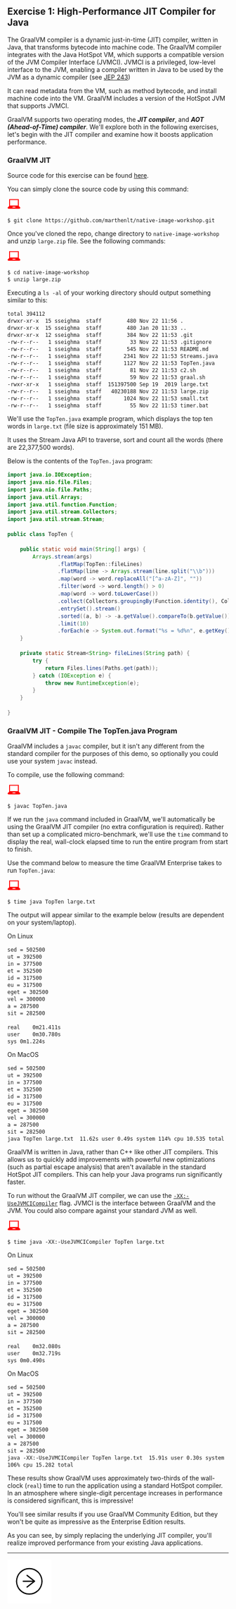 ## Exercise 1: High-Performance JIT Compiler for Java

The GraalVM compiler is a dynamic just-in-time (JIT) compiler, written in Java, that transforms bytecode into machine code. The GraalVM compiler integrates with the Java HotSpot VM, which supports a compatible version of the JVM Compiler Interface (JVMCI). JVMCI is a privileged, low-level interface to the JVM, enabling a compiler written in Java to be used by the JVM as a dynamic compiler (see [JEP 243](https://openjdk.org/jeps/243))

It can read metadata from the VM, such as method bytecode, and install machine code into the VM. GraalVM includes a version of the HotSpot JVM that supports JVMCI.

GraalVM supports two operating modes, the _**JIT compiler**_, and _**AOT (Ahead-of-Time) compiler**_.  We'll explore both in the following exercises, let's begin with the JIT compiler and examine how it boosts application performance.

### GraalVM JIT

Source code for this exercise can be found [here](https://github.com/marthenlt/native-image-workshop).

You can simply clone the source code by using this command:

![user input](../images/userinput.png)

```shell
$ git clone https://github.com/marthenlt/native-image-workshop.git
```

Once you've cloned the repo, change directory to `native-image-workshop` and unzip `large.zip` file. See the following commands:

![user input](../images/userinput.png)

```shell
$ cd native-image-workshop
$ unzip large.zip
```

Executing a `ls -al` of your working directory should output something similar to this:

```
total 394112
drwxr-xr-x  15 sseighma  staff        480 Nov 22 11:56 .
drwxr-xr-x  15 sseighma  staff        480 Jan 20 11:33 ..
drwxr-xr-x  12 sseighma  staff        384 Nov 22 11:53 .git
-rw-r--r--   1 sseighma  staff         33 Nov 22 11:53 .gitignore
-rw-r--r--   1 sseighma  staff        545 Nov 22 11:53 README.md
-rw-r--r--   1 sseighma  staff       2341 Nov 22 11:53 Streams.java
-rw-r--r--   1 sseighma  staff       1127 Nov 22 11:53 TopTen.java
-rw-r--r--   1 sseighma  staff         81 Nov 22 11:53 c2.sh
-rw-r--r--   1 sseighma  staff         59 Nov 22 11:53 graal.sh
-rwxr-xr-x   1 sseighma  staff  151397500 Sep 19  2019 large.txt
-rw-r--r--   1 sseighma  staff   40230188 Nov 22 11:53 large.zip
-rw-r--r--   1 sseighma  staff       1024 Nov 22 11:53 small.txt
-rw-r--r--   1 sseighma  staff         55 Nov 22 11:53 timer.bat
```

We'll use the `TopTen.java` example program, which displays the top ten words in `large.txt` (file size is approximately 151 MB).

It uses the Stream Java API to traverse, sort and count all the words (there are 22,377,500 words).

Below is the contents of the `TopTen.java` program:

```java
import java.io.IOException;
import java.nio.file.Files;
import java.nio.file.Paths;
import java.util.Arrays;
import java.util.function.Function;
import java.util.stream.Collectors;
import java.util.stream.Stream;

public class TopTen {

    public static void main(String[] args) {
        Arrays.stream(args)
                .flatMap(TopTen::fileLines)
                .flatMap(line -> Arrays.stream(line.split("\\b")))
                .map(word -> word.replaceAll("[^a-zA-Z]", ""))
                .filter(word -> word.length() > 0)
                .map(word -> word.toLowerCase())
                .collect(Collectors.groupingBy(Function.identity(), Collectors.counting()))
                .entrySet().stream()
                .sorted((a, b) -> -a.getValue().compareTo(b.getValue()))
                .limit(10)
                .forEach(e -> System.out.format("%s = %d%n", e.getKey(), e.getValue()));
    }

    private static Stream<String> fileLines(String path) {
        try {
            return Files.lines(Paths.get(path));
        } catch (IOException e) {
            throw new RuntimeException(e);
        }
    }

}
```

### GraalVM JIT - Compile The TopTen.java Program

GraalVM includes a `javac` compiler, but it isn't any different from the
standard compiler for the purposes of this demo, so optionally you could use your system `javac` instead.

To compile, use the following command:

![user input](../images/userinput.png)

```shell
$ javac TopTen.java
```

If we run the `java` command included in GraalVM, we'll automatically be using
the GraalVM JIT compiler (no extra configuration is required). Rather than set up a complicated micro-benchmark, we'll use the `time` command to display the real, wall-clock elapsed time to run the entire program from start to finish.

Use the command below to measure the time GraalVM Enterprise takes to run `TopTen.java`:

![user input](../images/userinput.png)

```shell
$ time java TopTen large.txt
```

The output will appear similar to the example below (results are dependent on your system/laptop).

On Linux

```
sed = 502500
ut = 392500
in = 377500
et = 352500
id = 317500
eu = 317500
eget = 302500
vel = 300000
a = 287500
sit = 282500

real	0m21.411s
user	0m30.780s
sys	0m1.224s
```

On MacOS

```
sed = 502500
ut = 392500
in = 377500
et = 352500
id = 317500
eu = 317500
eget = 302500
vel = 300000
a = 287500
sit = 282500
java TopTen large.txt  11.62s user 0.49s system 114% cpu 10.535 total
```

GraalVM is written in Java, rather than C++ like other JIT compilers. This allows us to quickly add improvements with powerful new optimizations (such as partial escape analysis) that aren't available in the standard HotSpot JIT compilers. This can help your Java programs run significantly faster.

To run without the GraalVM JIT compiler, we can use the [`-XX:-UseJVMCICompiler`](https://www.graalvm.org/22.2/reference-manual/java/options/) flag. JVMCI is the interface between GraalVM and the JVM. You could also compare against your standard JVM as well.

![user input](../images/userinput.png)

```shell
$ time java -XX:-UseJVMCICompiler TopTen large.txt
```

On Linux

```
sed = 502500
ut = 392500
in = 377500
et = 352500
id = 317500
eu = 317500
eget = 302500
vel = 300000
a = 287500
sit = 282500

real	0m32.080s
user	0m32.719s
sys	0m0.490s
```

On MacOS

```
sed = 502500
ut = 392500
in = 377500
et = 352500
id = 317500
eu = 317500
eget = 302500
vel = 300000
a = 287500
sit = 282500
java -XX:-UseJVMCICompiler TopTen large.txt  15.91s user 0.30s system 106% cpu 15.282 total
```

These results show GraalVM uses approximately two-thirds of the wall-clock (`real`) time to run the application using a standard HotSpot compiler. In an atmosphere where single-digit percentage increases in performance is considered significant, this is impressive!

You'll see similar results if you use GraalVM Community Edition, but they won't be quite as impressive as the Enterprise Edition results.

As you can see, by simply replacing the underlying JIT compiler, you'll realize improved performance from your existing Java applications.

---
<a href="../ex02/">
    <img src="../images/noun_Next_511450_100.png"/>
</a>